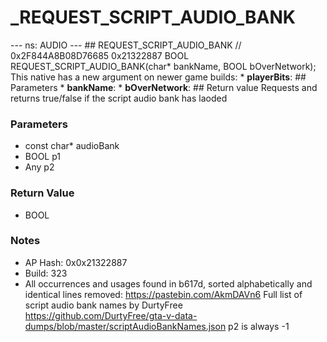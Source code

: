 # _REQUEST_SCRIPT_AUDIO_BANK

--- ns: AUDIO --- ## REQUEST_SCRIPT_AUDIO_BANK  // 0x2F844A8B08D76685 0x21322887 BOOL REQUEST_SCRIPT_AUDIO_BANK(char* bankName, BOOL bOverNetwork);  This native has a new argument on newer game builds: * **playerBits**:  ## Parameters * **bankName**: * **bOverNetwork**:  ## Return value Requests and returns true/false if the script audio bank has laoded

### Parameters
* const char* audioBank
* BOOL p1
* Any p2

### Return Value
* BOOL

### Notes
* AP Hash: 0x0x21322887
* Build: 323
* All occurrences and usages found in b617d, sorted alphabetically and identical lines removed: https://pastebin.com/AkmDAVn6
Full list of script audio bank names by DurtyFree https://github.com/DurtyFree/gta-v-data-dumps/blob/master/scriptAudioBankNames.json
p2 is always -1

